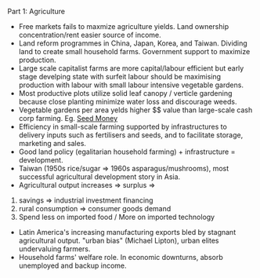 Part 1: Agriculture
- Free markets fails to maxmize agriculture yields. Land ownership concentration/rent easier source of income. 
- Land reform programmes in China, Japan, Korea, and Taiwan. Dividing land to create small household farms. Government support to maximize production. 
- Large scale capitalist farms are more capital/labour efficient but early stage develping state with surfeit labour should be maximising production with labour with small labour intensive vegetable gardens.
- Most productive plots utilize solid leaf canopy / verticle gardening because close planting minimize water loss and discourage weeds.
- Vegetable gardens per area yelds higher $$ value than large-scale cash corp farming. Eg. [Seed Money](seedmoney.org)
- Efficiency in small-scale farming supported by infrastructures to delivery inputs such as fertilisers and seeds, and to facilitate storage, marketing and sales. 
- Good land policy (egalitarian household farming) + infrastructure = development. 
- Taiwan (1950s rice/sugar => 1960s asparagus/mushrooms), most successful agricultural development story in Asia. 
- Agricultural output increases => surplus => 
 1. savings => industrial investment financing
 2. rural consumption => consumer goods demand
 3. Spend less on imported food / More on imported technology
 - Latin America's increasing manufacturing exports bled by stagnant agricultural output. "urban bias" (Michael Lipton), urban elites undervaluing farmers.
 - Household farms' welfare role. In economic downturns, absorb unemployed and backup income. 
